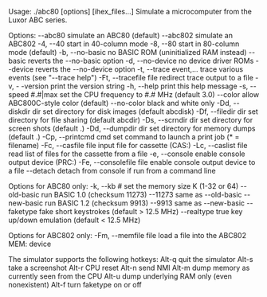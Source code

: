 Usage: ./abc80 [options] [ihex_files...]
Simulate a microcomputer from the Luxor ABC series.


Options:
       --abc80             simulate an ABC80 (default)
       --abc802            simulate an ABC802
  -4,  --40                start in 40-column mode
  -8,  --80                start in 80-column mode (default)
  -b,  --no-basic          no BASIC ROM (uninitialized RAM instead)
       --basic             reverts the --no-basic option
  -d,  --no-device         no device driver ROMs
       --device            reverts the --no-device option
  -t,  --trace event,...   trace various events (see "--trace help")
  -Ft, --tracefile file    redirect trace output to a file
  -v, - -version           print the version string
  -h,  --help              print this help message
  -s,  --speed #.#|max     set the CPU frequency to #.# MHz (default 3.0)
       --color             allow ABC800C-style color (default)
       --no-color          black and white only
  -Dd, --diskdir dir       set directory for disk images (default abcdisk)
  -Df, --filedir dir       set directory for file sharing (default abcdir)
  -Ds, --scrndir dir       set directory for screen shots (default .)
  -Dd, --dumpdir dir       set directory for memory dumps (default .)
  -Cp, --printcmd cmd      set command to launch a print job (* = filename)
  -Fc, --casfile file      input file for cassette (CAS:)
  -Lc, --caslist file      read list of files for the cassette from a file
  -e,  --console           enable console output device (PRC:)
  -Fe, --consolefile file  enable console output device to a file
       --detach            detach from console if run from a command line

Options for ABC80 only:
  -k, --kb #              set the memory size K (1-32 or 64)
      --old-basic         run BASIC 1.0 (checksum 11273)
      --11273             same as --old-basic
      --new-basic         run BASIC 1.2 (checksum 9913)
      --9913              same as --new-basic
      --faketype          fake short keystrokes (default > 12.5 MHz)
      --realtype          true key up/down emulation (default < 12.5 MHz)

Options for ABC802 only:
 -Fm, --memfile file      load a file into the ABC802 MEM: device

The simulator supports the following hotkeys:
  Alt-q    quit the simulator
  Alt-s    take a screenshot
  Alt-r    CPU reset
  Alt-n    send NMI
  Alt-m    dump memory as currently seen from the CPU
  Alt-u    dump underlying RAM only (even nonexistent)
  Alt-f    turn faketype on or off
